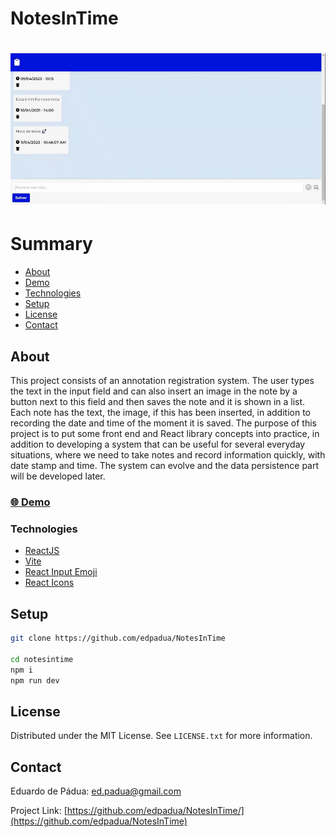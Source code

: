 # NotesInTime

<h1>
    <a href="notes-in-time.vercel.app"><img src="/NotesInTime/public/captura.gif"></a>
</h1>

# Summary

- [About](#About)
- [Demo](#-demo)
- [Technologies](#technologies)
- [Setup](#setup)
- [License](#license)
- [Contact](#contact)
 
## About

This project consists of an annotation registration system. The user types the text in the input field and can also insert an image in the note by a button next to this field and then saves the note and it is shown in a list. Each note has the text, the image, if this has been inserted, in addition to recording the date and time of the moment it is saved. The purpose of this project is to put some front end and React library concepts into practice, in addition to developing a system that can be useful for several everyday situations, where we need to take notes and record information quickly, with date stamp and time. The system can evolve and the data persistence part will be developed later.


### [🌐 Demo](https://notes-in-time.vercel.app/)

### Technologies

- [ReactJS](https://reactjs.org)
- [Vite](https://vitejs.dev/guide/)
- [React Input Emoji](cesarwbr.github.io/react-input-emoji/)
- [React Icons](https://react-icons.github.io/react-icons/)

## Setup

```bash
git clone https://github.com/edpadua/NotesInTime

cd notesintime
npm i
npm run dev
```

## License

Distributed under the MIT License. See `LICENSE.txt` for more information.


## Contact

Eduardo de Pádua: ed.padua@gmail.com

Project Link: [https://github.com/edpadua/NotesInTime/](https://github.com/edpadua/NotesInTime)
